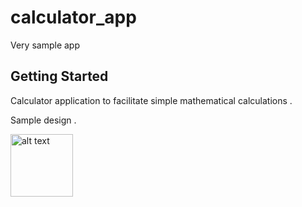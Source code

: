 # calculator_app

Very sample app

## Getting Started

Calculator application to facilitate simple mathematical calculations .

Sample design . 

<img src="(https://github.com/mohamed15231/Calc_App/assets/75208303/8a4f7c32-38bc-4b24-8042-e045cf0192cf)https://github.com/mohamed15231/Calc_App/assets/75208303/8a4f7c32-38bc-4b24-8042-e045cf0192cf" alt="alt text" width="100" height="100">
